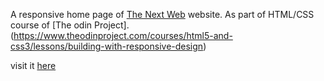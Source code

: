 A responsive home page of [The Next Web](https://thenextweb.com/#.tnw_M7Xj6u54) website. 
As part of HTML/CSS course of [The odin Project].(https://www.theodinproject.com/courses/html5-and-css3/lessons/building-with-responsive-design)

visit it [here](https://yilmazgunalp.github.io/next-web)




